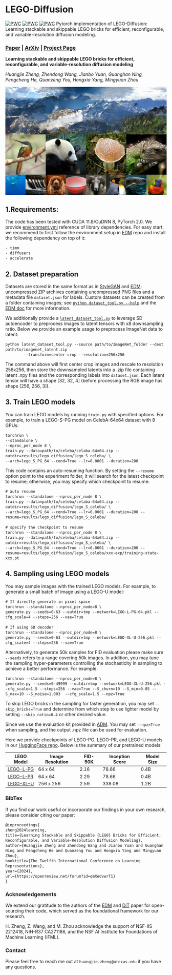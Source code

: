 # LEGO-Diffusion
[![PWC](https://img.shields.io/endpoint.svg?url=https://paperswithcode.com/badge/learning-stackable-and-skippable-lego-bricks/image-generation-on-celeba-64x64)](https://paperswithcode.com/sota/image-generation-on-celeba-64x64?p=learning-stackable-and-skippable-lego-bricks) [![PWC](https://img.shields.io/endpoint.svg?url=https://paperswithcode.com/badge/learning-stackable-and-skippable-lego-bricks/image-generation-on-imagenet-64x64)](https://paperswithcode.com/sota/image-generation-on-imagenet-64x64?p=learning-stackable-and-skippable-lego-bricks) [![PWC](https://img.shields.io/endpoint.svg?url=https://paperswithcode.com/badge/learning-stackable-and-skippable-lego-bricks/image-generation-on-imagenet-256x256)](https://paperswithcode.com/sota/image-generation-on-imagenet-256x256?p=learning-stackable-and-skippable-lego-bricks) 
 Pytorch implementation of LEGO-Diffusion: Learning stackable and skippable LEGO bricks for efficient, reconfigurable, and variable-resolution diffusion modeling.

### [Paper](https://openreview.net/pdf?id=qmXedvwrT1) | [ArXiv](https://arxiv.org/abs/2310.06389) | [Project Page](https://huangjiezheng.com/LEGODiffusion/)


**Learning stackable and skippable LEGO bricks for efficient, reconfigurable, and variable-resolution diffusion modeling**

*Huangjie Zheng, Zhendong Wang, Jianbo Yuan, Guanghan Ning, Pengcheng He, Quanzeng You, Hongxia Yang, Mingyuan Zhou*

![Teaser image](./static/images/teaser.jpg)



## 1.Requirements:
The code has been tested with CUDA 11.8/CuDNN 8, PyTorch 2.0. We provide [environment.yml](./environment.yml) reference of library dependencies. For easy start, we recommend to first follow the environment setup in [EDM](https://github.com/NVlabs/edm) repo and install the following dependency on top of it:

```
- timm
- diffusers
- accelerate
```

## 2. Dataset preparation
Datasets are stored in the same format as in [StyleGAN](https://github.com/NVlabs/stylegan3) and [EDM](https://github.com/NVlabs/edm): uncompressed ZIP archives containing uncompressed PNG files and a metadata file `dataset.json` for labels. Custom datasets can be created from a folder containing images; see [`python dataset_tool.py --help`](./dataset_tool.py) and the [EDM doc](https://github.com/NVlabs/edm/blob/main/docs/dataset-tool-help.txt) for more information.

We additionally provide a [`latent_dataset_tool.py`](./latent_dataset_tool.py) to leverage SD autoencoder to preprocess images to latent tensors with x8 downsampling ratio. Below we provide an example usage to preprocess ImageNet data to latent:

```
python latent_dataset_tool.py --source path/to/ImageNet_folder --dest path/to/imagenet_latent.zip
        --transform=center-crop --resolution=256x256
```
The command above will first center crop images and rescale to resolution 256x256, then store the downsampled latents into a .zip file containing latent .npy files and the corresponding labels into `dataset.json`. Each latent tensor will have a shape [32, 32, 4] (before processing the RGB image has shape [256, 256, 3]).

## 3. Train LEGO models

You can train LEGO models by running `train.py` with specified options. For example, to train a LEGO-S-PG model on CelebA-64x64 dataset with 8 GPUs:
```
torchrun \
--standalone \
--nproc_per_node 8 \
train.py --data=path/to/celeba/celaba-64x64.zip --outdir=results/lego_diffusion/lego_S_celeba/ \
--arch=lego_S_PG_64 --cond=True --lr=0.0001 --duration=200 
```

This code contains an auto-resuming function. By setting the `--resume` option point to the experiment folder, it will search for the latest checkpoint to resume; otherwise, you may specify which checkpoint to resume:

```
# auto resume
torchrun --standalone --nproc_per_node 8 \
train.py --data=path/to/celeba/celaba-64x64.zip --outdir=results/lego_diffusion/lego_S_celeba/ \
--arch=lego_S_PG_64 --cond=True --lr=0.0001 --duration=200 --resume=results/lego_diffusion/lego_S_celeba/

# specify the checkpoint to resume
torchrun --standalone --nproc_per_node 8 \
train.py --data=path/to/celeba/celaba-64x64.zip --outdir=results/lego_diffusion/lego_S_celeba/ \
--arch=lego_S_PG_64 --cond=True --lr=0.0001 --duration=200 --resume=results/lego_diffusion/lego_S_celeba/xxx-exp/training-state-xxx.pt
```


## 4. Sampling using LEGO models

You may sample images with the trained LEGO models. For example, to generate a small batch of image using a LEGO-U model: 
```
# If directly generate in pixel space
torchrun --standalone --nproc_per_node=8 \
generate.py --seeds=0-63 --outdir=tmp --network=LEGO-L-PG-64.pkl --cfg_scale=4 --steps=256 --vae=True

# If using SD decoder
torchrun --standalone --nproc_per_node=8 \
generate.py --seeds=0-63 --outdir=tmp --network=LEGO-XL-U-256.pkl --cfg_scale=4 --steps=256 --vae=True
```

Alternatively, to generate 50k samples for FID evaluation please make sure `--seeds` refers to a range covering 50k images. In addition, you may tune the sampling hyper-parameters controlling the stochasticity in sampling to achieve a better performance. For example:
```
torchrun --standalone --nproc_per_node=8 \
generate.py --seeds=0-49999 --outdir=tmp --network=LEGO-XL-U-256.pkl --cfg_scale=1.5 --steps=256 --vae=True --S_churn=10 --S_min=0.05 --S_max=10 --S_noise=1.003  --cfg_scale=1.5 --npz=True
```

To skip LEGO bricks in the sampling for faster generation, you may set `--skip_bricks=True` and determine from which step to use lighter model by setting `--skip_ratio=0.4` or other desired value.

Since we use the evaluation kit provided in [ADM](https://github.com/openai/guided-diffusion/tree/main/evaluations). You may set `--npz=True` when sampling, and the output .npz file can be used for evaluation.


Here we provide checkpoints of LEGO-PG, LEGO-PR, and LEGO-U models in our [HuggingFace repo](https://huggingface.co/hjzheng/LEGO-Diffusion/tree/main). Below is the summary of our pretrained models:

| LEGO Model     | Image Resolution | FID-50K | Inception Score | Model Size | 
|---------------|------------------|---------|-----------------|--------|
| [LEGO-L-PG](https://huggingface.co/hjzheng/LEGO-Diffusion/resolve/main/LEGO-L-PG-64.pkl) | 64 x 64          | 2.16    | 78.66          | 0.4B    |
| [LEGO-L-PR](https://huggingface.co/hjzheng/LEGO-Diffusion/resolve/main/LEGO-L-PR-64.pkl) | 64 x 64          | 2.29    | 78.66          | 0.4B    |
| [LEGO-XL-U](https://huggingface.co/hjzheng/LEGO-Diffusion/resolve/main/LEGO-XL-U-256.pkl) | 256 x 256          | 2.59    | 338.08          | 1.2B    |

### BibTex
If you find our work useful or incorporate our findings in your own research, please consider citing our paper:
```
@inproceedings{
zheng2024learning,
title={Learning Stackable and Skippable {LEGO} Bricks for Efficient, Reconfigurable, and Variable-Resolution Diffusion Modeling},
author={Huangjie Zheng and Zhendong Wang and Jianbo Yuan and Guanghan Ning and Pengcheng He and Quanzeng You and Hongxia Yang and Mingyuan Zhou},
booktitle={The Twelfth International Conference on Learning Representations},
year={2024},
url={https://openreview.net/forum?id=qmXedvwrT1}
}
```

### Acknowledgements
We extend our gratitude to the authors of the [EDM](https://github.com/nvlabs/edm) and [DiT](https://github.com/facebookresearch/DiT) paper for open-sourcing their code, which served as the foundational framework for our research. 

H. Zheng, Z. Wang, and M. Zhou acknowledge the support of NSF-IIS 2212418, NIH-R37 CA271186, and the NSF AI Institute for
Foundations of Machine Learning (IFML). 


### Contact
Please feel free to reach me out at `huangjie.zheng@utexas.edu` if you have any questions.